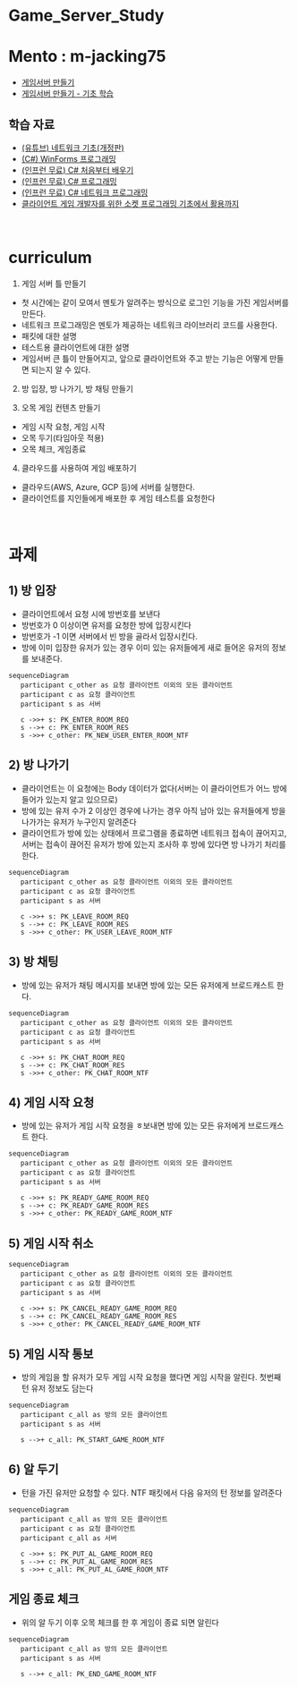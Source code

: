 # Game_Server_Study

# Mento : m-jacking75
- [게임서버 만들기](https://docs.google.com/presentation/d/14_gxv8RbwDW_zVhq7kk-FJ62_floC9kZx9E6OWt4mWU/edit?usp=sharing )    
- [게임서버 만들기 - 기초 학습](https://docs.google.com/presentation/d/1qT7rgZeZARd_-wBgCAQrUb6aT_evHjuEAxexhWOIYcU/edit?usp=sharing )  
  
  
## 학습 자료 
- [(유튜브) 네트워크 기초(개정판)](https://www.youtube.com/playlist?app=desktop&list=PL0d8NnikouEWcF1jJueLdjRIC4HsUlULi)    
- [(C#) WinForms 프로그래밍](http://www.csharpstudy.com/WinForms/WinForms-Intro.aspx )  
- [(인프런 무료) C# 처음부터 배우기](https://inf.run/zQzN )
- [(인프런 무료) C# 프로그래밍](https://inf.run/VLuv )  
- [(인프런 무료) C# 네트워크 프로그래밍](https://inf.run/TrPZ )  
- [클라이언트 게임 개발자를 위한 소켓 프로그래밍 기초에서 활용까지](https://youtu.be/hcM_PReblyg )

    
  
<br>  
  
    
# curriculum

1. 게임 서버 틀 만들기
  - 첫 시간에는 같이 모여서 멘토가 알려주는 방식으로 로그인 기능을 가진 게임서버를 만든다.
  - 네트워크 프로그래밍은 멘토가 제공하는 네트워크 라이브러리 코드를 사용한다.
  - 패킷에 대한 설명
  - 테스트용 클라이언트에 대한 설명
  - 게임서버 큰 틀이 만들어지고, 앞으로 클라이언트와 주고 받는 기능은 어떻게 만들면 되는지 알 수 있다.
2. 방 입장, 방 나가기, 방 채팅 만들기

3. 오목 게임 컨텐츠 만들기
  - 게임 시작 요청, 게임 시작
  - 오목 두기(타임아웃 적용)
  - 오목 체크, 게임종료
4. 클라우드를 사용하여 게임 배포하기
  - 클라우드(AWS, Azure, GCP 등)에 서버를 실행한다.
  - 클라이언트를 지인들에게 배포한 후 게임 테스트를 요청한다
  
<br>    
    
# 과제 
  
## 1) 방 입장
- 클라이언트에서 요청 시에 방번호를 보낸다
- 방번호가 0 이상이면 유저를 요청한 방에 입장시킨다
- 방번호가 -1 이면 서버에서 빈 방을 골라서 입장시킨다.
- 방에 이미 입장한 유저가 있는 경우 이미 있는 유저들에게 새로 들어온 유저의 정보를 보내준다.  
  
```mermaid
sequenceDiagram
   participant c_other as 요청 클라이언트 이외의 모든 클라이언트
   participant c as 요청 클라이언트    
   participant s as 서버
  
   c ->>+ s: PK_ENTER_ROOM_REQ
   s -->+ c: PK_ENTER_ROOM_RES
   s ->>+ c_other: PK_NEW_USER_ENTER_ROOM_NTF
```   
    
    
## 2) 방 나가기 
- 클라이언트는 이 요청에는 Body 데이터가 없다(서버는 이 클라이언트가 어느 방에 들어가 있는지 알고 있으므로)
- 방에 있는 유저 수가 2 이상인 경우에 나가는 경우 아직 남아 있는 유저들에게 방을 나가가는 유저가 누구인지 알려준다
- 클라이언트가 방에 있는 상태에서 프로그램을 종료하면 네트워크 접속이 끊어지고, 서버는 접속이 끊어진 유저가 방에 있는지 조사하 후 방에 있다면 방 나가기 처리를 한다.  
  
```mermaid
sequenceDiagram
   participant c_other as 요청 클라이언트 이외의 모든 클라이언트
   participant c as 요청 클라이언트    
   participant s as 서버
  
   c ->>+ s: PK_LEAVE_ROOM_REQ
   s -->+ c: PK_LEAVE_ROOM_RES
   s ->>+ c_other: PK_USER_LEAVE_ROOM_NTF
```   
    
	
## 3) 방 채팅
- 방에 있는 유저가 채팅 메시지를 보내면 방에 있는 모든 유저에게 브로드캐스트 한다.
   
```mermaid
sequenceDiagram
   participant c_other as 요청 클라이언트 이외의 모든 클라이언트
   participant c as 요청 클라이언트    
   participant s as 서버
  
   c ->>+ s: PK_CHAT_ROOM_REQ
   s -->+ c: PK_CHAT_ROOM_RES
   s ->>+ c_other: PK_CHAT_ROOM_NTF
```  
  
    
## 4) 게임 시작 요청
- 방에 있는 유저가 게임 시작 요청을 ㅎ보내면 방에 있는 모든 유저에게 브로드캐스트 한다.  
  
```mermaid
sequenceDiagram
   participant c_other as 요청 클라이언트 이외의 모든 클라이언트
   participant c as 요청 클라이언트    
   participant s as 서버
  
   c ->>+ s: PK_READY_GAME_ROOM_REQ
   s -->+ c: PK_READY_GAME_ROOM_RES
   s ->>+ c_other: PK_READY_GAME_ROOM_NTF
```    
   
## 5) 게임 시작 취소

```mermaid
sequenceDiagram
   participant c_other as 요청 클라이언트 이외의 모든 클라이언트
   participant c as 요청 클라이언트    
   participant s as 서버
  
   c ->>+ s: PK_CANCEL_READY_GAME_ROOM_REQ
   s -->+ c: PK_CANCEL_READY_GAME_ROOM_RES
   s ->>+ c_other: PK_CANCEL_READY_GAME_ROOM_NTF
```    
  

## 5) 게임 시작 통보
- 방의 게임을 할 유저가 모두 게임 시작 요청을 했다면 게임 시작을 알린다. 첫번째 턴 유저 정보도 담는다  
  
```mermaid
sequenceDiagram
   participant c_all as 방의 모든 클라이언트    
   participant s as 서버
  
   s -->+ c_all: PK_START_GAME_ROOM_NTF   
```      
  
## 6) 알 두기 
- 턴을 가진 유저만 요청할 수 있다. NTF 패킷에서 다음 유저의 턴 정보를 알려준다   
  
```mermaid
sequenceDiagram
   participant c_all as 방의 모든 클라이언트
   participant c as 요청 클라이언트    
   participant c_all as 서버
  
   c ->>+ s: PK_PUT_AL_GAME_ROOM_REQ
   s -->+ c: PK_PUT_AL_GAME_ROOM_RES
   s ->>+ c_all: PK_PUT_AL_GAME_ROOM_NTF
```    
  
## 게임 종료 체크    
- 위의 알 두기 이후 오목 체크를 한 후 게임이 종료 되면 알린다   

```mermaid
sequenceDiagram
   participant c_all as 방의 모든 클라이언트    
   participant s as 서버
  
   s -->+ c_all: PK_END_GAME_ROOM_NTF   
```        
  
  
  
  
